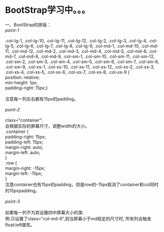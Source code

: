 # BootStrap学习中。。。
一、BootStrap的排版：<br>
<em>point-1</em><br><br>
.col-lg-1, .col-lg-10, .col-lg-11, .col-lg-12, .col-lg-2,
.col-lg-3, .col-lg-4, .col-lg-5, .col-lg-6, .col-lg-7,
.col-lg-8, .col-lg-9, .col-md-1, .col-md-10, .col-md-11,
.col-md-12, .col-md-2, .col-md-3, .col-md-4, .col-md-5,
.col-md-6, .col-md-7, .col-md-8, .col-md-9, .col-sm-1,
.col-sm-10, .col-sm-11, .col-sm-12, .col-sm-2, .col-sm-3,
.col-sm-4, .col-sm-5, .col-sm-6, .col-sm-7, .col-sm-8,
.col-sm-9, .col-xs-1, .col-xs-10, .col-xs-11, .col-xs-12,
.col-xs-2, .col-xs-3, .col-xs-4, .col-xs-5, .col-xs-6,
.col-xs-7, .col-xs-8, .col-xs-9 {<br>
    position: relative;<br>
    min-height: 1px;<br>
    padding-right: 15px;}<br><br>
注意每一列左右都有15px的padding。<br><br>
<em>point-2</em><br><br>
class="container":<br>会根据实际的屏幕尺寸，调整width的大小。<br>
.container {<br>
    padding-right: 15px;<br>
    padding-left: 15px;<br>
    margin-right: auto;<br>
    margin-left: auto;<br>
}<br>
.row {<br>
    margin-right: -15px;<br>
    margin-left: -15px;<br>
}<br>注意container也有15px的padding，但是row的-15px抵消了container和col同时的15pxpadding。<br><br>
<em>point-3</em><br><br>
如果每一列不为其设置四中屏幕大小的类:<br>例:只设置了class="col-md-6",则当屏幕小于md规定的尺寸时,
所有列会触发float:left属性。
